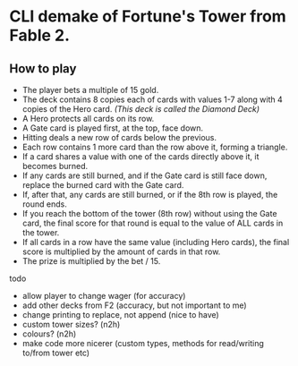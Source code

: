 # CLI demake of Fortune's Tower from Fable 2.

## How to play

- The player bets a multiple of 15 gold.
- The deck contains 8 copies each of cards with values 1-7 along with 4 copies of the Hero card. *(This deck is called the Diamond Deck)*
- A Hero protects all cards on its row.
- A Gate card is played first, at the top, face down.
- Hitting deals a new row of cards below the previous.
- Each row contains 1 more card than the row above it, forming a triangle.
- If a card shares a value with one of the cards directly above it, it becomes burned.
- If any cards are still burned, and if the Gate card is still face down, replace the burned card with the Gate card.
- If, after that, any cards are still burned, or if the 8th row is played, the round ends.
- If you reach the bottom of the tower (8th row) without using the Gate card, the final score for that round is equal to the value of ALL cards in the tower.
- If all cards in a row have the same value (including Hero cards), the final score is multiplied by the amount of cards in that row.
- The prize is multiplied by the bet / 15.



todo

- allow player to change wager (for accuracy)
- add other decks from F2 (accuracy, but not important to me)
- change printing to replace, not append (nice to have)
- custom tower sizes? (n2h)
- colours? (n2h)
- make code more nicerer (custom types, methods for read/writing to/from tower etc)
